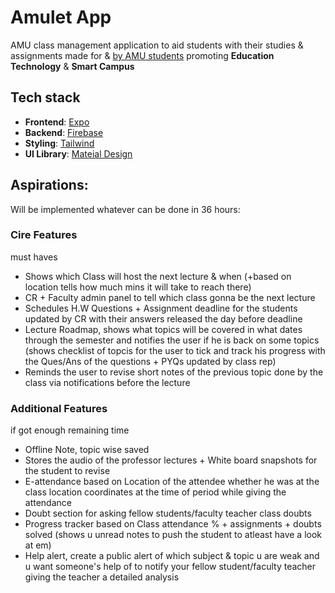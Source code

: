 
# Amulet App

AMU class management application to aid students with their studies & assignments made for & [by AMU students](PARTICIPANTS.md) promoting **Education Technology** & **Smart Campus**

## Tech stack

- **Frontend**:   [Expo](https://medium.com/@fredrik.burmester/bottom-tabs-in-expo-router-with-authentication-acf7f7edee6d)
- **Backend**:    [Firebase](https://docs.expo.dev/guides/using-firebase/)
- **Styling**:    [Tailwind](https://www.nativewind.dev/quick-starts/expo)
- **UI Library**: [Mateial Design](https://callstack.github.io/react-native-paper/docs/components/ActivityIndicator)

## Aspirations:
Will be implemented whatever can be done in 36 hours:

### Cire Features
must haves

- Shows which Class will host the next lecture & when (+based on location tells how much mins it will take to reach there)
- CR + Faculty admin panel to tell which class gonna be the next lecture
- Schedules H.W Questions + Assignment deadline for the students updated by CR with their answers released the day before deadline
- Lecture Roadmap, shows what topics will be covered in what dates through the semester and notifies the user if he is back on some topics (shows checklist of topcis for the user to tick and track his progress with the Ques/Ans of the questions + PYQs updated by class rep)
- Reminds the user to revise short notes of the previous topic done by the class via notifications before the lecture


### Additional Features
if got enough remaining time
- Offline Note, topic wise saved
- Stores the audio of the professor lectures + White board snapshots for the student to revise
- E-attendance based on Location of the attendee whether he was at the class location coordinates at the time of period while giving the attendance
- Doubt section for asking fellow students/faculty teacher class doubts
- Progress tracker based on Class attendance % + assignments + doubts solved (shows u unread notes to push the student to atleast have a look at em)
- Help alert, create a public alert of which subject & topic u are weak and u want someone's help of to notify your fellow student/faculty teacher giving the teacher a detailed analysis
